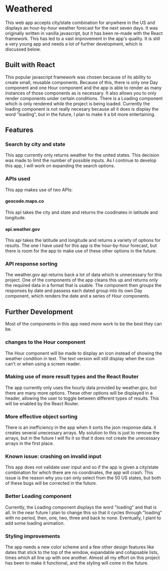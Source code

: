 # Weathered

This web app accepts city/state combination for anywhere in the US and displays an hour-by-hour weather forecast for the next seven days. It was originally written in vanilla javascript, but it has been re-made with the React framework. This has led to a vast improvement in the app's quality. It is still a very young app and needs a lot of further development, which is discussed below.

## Built with React

This popular javascript framework was chosen because of its ability to create small, reusable components. Because of this, there is only one Day component and one Hour component and the app is able to render as many instances of those components as is necessary. It also allows you to only render components under certain conditions. There is a Loading component which is only rendered while the project is being loaded. Currently the loading component is not really necesary because all it does is display the word "loading", but in the future, I plan to make it a bit more entertaining.

## Features

### Search by city and state

This app currently only returns weather for the united states. This decision was made to limit the number of possible inputs. As I continue to develop this app, I will work on expanding the search options.

### APIs used

This app makes use of two APIs:

#### geocode.maps.co

This api takes the city and state and returns the coodinates in latitude and longitude.

#### api.weather.gov

This api takes the latitude and longitude and returns a variety of options for results. The one I have used for this app is the hour-by-hour forecast, but there is room for the app to make use of these other options in the future.

### API response sorting

The weather.gov api returns back a lot of data which is unnecessary for this project. One of the components of the app cleans this up and returns only the required data in a format that is usable. The component then groups the responses by date and passess each dated group into its own Day component, which renders the date and a series of Hour components.

## Further Development

Most of the components in this app need more work to be the best they can be.

### changes to the Hour component

The Hour component will be made to display an icon instead of showing the weather condition in text. The text version will still display when the icon can't or when using a screen reader.

### Making use of more result types and the React Router

The app currently only uses the hourly data provided by weather.gov, but there are many more options. These other options will be displayed in a header, allowing the user to toggle between different types of results. This will be enabled by the React Router.

### More effective object sorting

There is an inefficiency in the app when it sorts the json response data. it creates several unecessary arrays. My solution to this is just to remove the arrays, but in the future I will fix it so that it does not create the unecessary arrays in the first place.

### Known issue: crashing on invalid input

This app does not validate user input and so if the app is given a city/state combination for which there are no coordinates, the app will crash. This issue is the reason why you can only select from the 50 US states, but both of these bugs will be corrected in the future.

### Better Loading component

Currently, the Loading component displays the word "loading" and that is all. In the near future I plan to change this so that it cycles through "loading" with no period, then, one, two, three and back to none. Eventually, I plant to add some loading animation.

### Styling improvements

The app needs a new color scheme and a few other design features like dates that stick to the top of the window, expandable and collapsable lists, times which all line up with one another. Almost all my effort on this project has been to make it functional, and the styling will come in the future.

